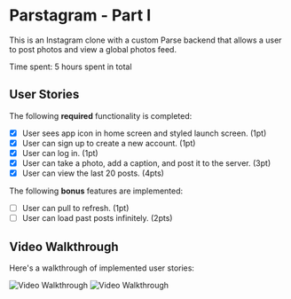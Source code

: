 # Parstagram - Part I

This is an Instagram clone with a custom Parse backend that allows a user to post photos and view a global photos feed.

Time spent: 5 hours spent in total

## User Stories

The following **required** functionality is completed:

- [X] User sees app icon in home screen and styled launch screen. (1pt)
- [X] User can sign up to create a new account. (1pt)
- [X] User can log in. (1pt)
- [X] User can take a photo, add a caption, and post it to the server. (3pt)
- [X] User can view the last 20 posts. (4pts)

The following **bonus** features are implemented:

- [ ] User can pull to refresh. (1pt)
- [ ] User can load past posts infinitely. (2pts)

## Video Walkthrough

Here's a walkthrough of implemented user stories:

<img src='https://media.giphy.com/media/6V13Rw4XC6XjbcYTgs/giphy.gif' title='Video Walkthrough' width='' alt='Video Walkthrough' />

<img src='https://media.giphy.com/media/wMGkXjUfT5oe7gkBgG/giphy.gif' title='Video Walkthrough' width='' alt='Video Walkthrough' />

